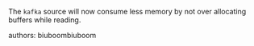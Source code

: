 The `kafka` source will now consume less memory by not over allocating buffers while reading.

authors: biuboombiuboom
